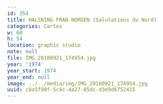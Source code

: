 ```yaml
---
id: 354
title: HALSNING FRAN NORDEN (Salutations du Nord)
categories: Cartes
w: 60
h: 54
location: graphic studio
note: null
file: IMG_20180921_174954.jpg
year: '1974'
year_start: 1974
year_end: null
image: ../../media/img/IMG_20180921_174954.jpg
uuid: c8a5f90f-5c4c-4a27-85dc-d3e9d6752415
---
```


